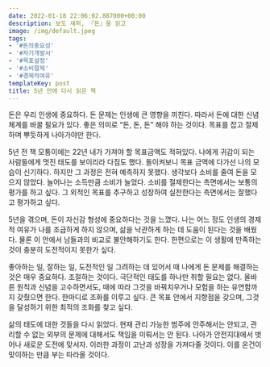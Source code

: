 ```yaml
---
date: 2022-01-18 22:06:02.887000+00:00
description: 보도 섀퍼, 『돈』을 읽고
image: /img/default.jpeg
tags:
- '#돈의중요성'
- '#자기개발서'
- '#목표설정'
- '#소비절제'
- '#경제적여유'
templateKey: post
title: 5년 만에 다시 읽은 책
---
```

돈은 우리 인생에 중요하다. 돈 문제는 인생에 큰 영향을 끼친다. 따라서 돈에 대한 신념체계를 바꿀 필요가 있다. 좋은 의미로 “돈, 돈, 돈” 해야 하는 것이다. 목표를 잡고 절제하며 뿌듯하게 나아가야만 한다.

5년 전 책 모퉁이에는 22년 내가 가져야 할 목표금액도 적혀있다. 나에게 귀감이 되는 사람들에게 멋진 태도를 보이리라 다짐도 했다. 돌이켜보니 목표 금액에 다가선 나의 모습이 신기하다. 하지만 그 과정은 전혀 예측하지 못했다. 생각보다 소비를 줄여 돈을 모으지 않았다. 늘어나는 소득만큼 소비가 늘었다. 소비를 절제한다는 측면에서는 보통의 평가를 하고 싶다. 그 외적인 목표를 추구하고 성장하여 실천한다는 측면에서는 잘했다고 평가하고 싶다. 

5년을 겪으며, 돈이 자신감 형성에 중요하다는 것을 느꼈다. 나는 어느 정도 인생의 경제적 여유가 나를 조급하게 하지 않으며, 삶을 낙관하게 하는 데 도움이 된다는 것을 배웠다. 물론 이 안에서 남들과의 비교로 불안해하기도 한다. 한편으로는 이 생활에 만족하는 것이 충분히 도전적이지 못한가 싶다. 

좋아하는 일, 잘하는 일, 도전적인 일 그려하는 데 있어서 때 나에게 돈 문제를 해결하는 것은 매우 중요하다. 조절하는 것이다. 극단적인 태도를 하나만 취할 필요는 없다. 올바른 원칙과 신념을 고수하면서도, 때에 따라 그것을 바꿔치우거나 모험을 하는 유연함까지 갖췄으면 한다. 한마디로 조화를 이루고 싶다. 큰 목표 안에서 지향점을 갖으며, 그것을 달성하기 위한 최적의 조화를 찾고 싶다.

삶의 태도에 대한 것들을 다시 읽었다. 현재 관리 가능한 범주에 안주해서는 안되고, 관리할 수 없는 외부의 문제에 대해서도 책임을 미뤄서는 안 된다. 나아가 안전지대에서 벗어나 새로운 도전에 맞서자. 이러한 과정이 고난과 성장을 가져다줄 것이다. 이를 온건이 맞이하는 만큼 부는 따라올 것이다.
